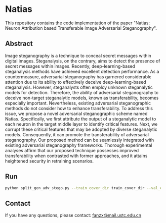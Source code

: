 # Natias
This repository contains the code implementation of the paper "Natias: Neuron Attribution based Transferable Image Adversarial Steganography".


## Abstract
Image steganography is a technique to conceal secret messages within digital images. Steganalysis, on the contrary, aims to detect the presence of secret messages within images.
Recently, deep-learning-based steganalysis methods have achieved excellent detection performance.
As a countermeasure, adversarial steganography has garnered considerable attention due to its ability to effectively deceive deep-learning-based steganalysis. However, steganalysts often employ unknown steganalytic models for detection. Therefore, the ability of adversarial steganography to deceive non-target steganalytic models, known as transferability, becomes especially important. Nevertheless, existing adversarial steganographic methods do not consider how to enhance transferability. To address this issue, we propose a novel adversarial steganographic scheme named Natias. Specifically, we first attribute the output of a steganalytic model to each neuron in the target middle layer to identify critical features. Next, we corrupt these critical features that may be adopted by diverse steganalytic models. Consequently, it can promote the transferability of adversarial steganography. Our proposed method can be seamlessly integrated with existing adversarial steganography frameworks.
Thorough experimental analyses affirm that our proposed technique possesses improved transferability when contrasted with former approaches, and it attains heightened security in retraining scenarios.

## Run
```bash
python split_gen_adv_stego.py --train_cover_dir train_cover_dir --val_cover_dir val_cover_dir --test_cover_dir test_cover_dir --train_rho_dir train_rho_dir --val_rho_dir val_rho_dir --test_rho_dir test_rho_dir --adv_stego_dir adv_stego_dir --batch_size batch_size --model model --ckpt_dir ckpt_dir --payload payload
```

## Contact
If you have any questions, please contact: fanzx@mail.ustc.edu.cn
